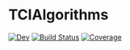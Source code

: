 # TCIAlgorithms

[![Dev](https://img.shields.io/badge/docs-dev-blue.svg)](https://quanticstci.gitlab.io/TCIalgorithms.jl/dev)
[![Build Status](https://gitlab.com/quanticstci/TCIalgorithms.jl/badges/main/pipeline.svg)](https://gitlab.com/quanticstci/TCIalgorithms.jl/pipelines)
[![Coverage](https://gitlab.com/quanticstci/TCIalgorithms.jl/badges/main/coverage.svg)](https://gitlab.com/quanticstci/TCIalgorithms.jl/commits/main)
